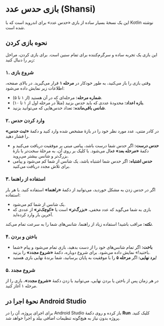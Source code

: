 # بازی حدس عدد (Shansi)

این یک نسخهٔ بسیار ساده از بازی «حدس عدد» برای اندروید است که با Kotlin نوشته شده است.

## نحوه بازی کردن

این بازی یک تجربه ساده و سرگرم‌کننده برای تمام سنین است. برای بازی کردن، مراحل زیر را دنبال کنید:

### ۱. شروع بازی

وقتی بازی را باز می‌کنید، به طور خودکار در **مرحله ۱** قرار می‌گیرید. در بالای صفحه، اطلاعات زیر نمایش داده می‌شود:
-   **شماره مرحله:** مرحله‌ای که در آن هستید (از ۱ تا ۵).
-   **بازه اعداد:** محدودهٔ عددی که باید حدس بزنید (مثلاً در مرحله اول از ۱ تا ۱۰).
-   **شانس باقی‌مانده:** تعداد حدس‌هایی که می‌توانید بزنید.

### ۲. وارد کردن حدس

در کادر متنی، عدد مورد نظر خود را در بازهٔ مشخص شده وارد کنید و دکمهٔ **«ثبت حدس»** را فشار دهید.

-   **حدس درست:** اگر حدس شما درست باشد، پیامی مبنی بر موفقیت دریافت می‌کنید و دکمهٔ **«مرحله بعد»** فعال می‌شود. با کلیک بر روی آن، به مرحلهٔ سخت‌تر با بازهٔ بزرگ‌تر و شانس بیشتر می‌روید.
-   **حدس اشتباه:** اگر حدس شما اشتباه باشد، یک شانس از شما کم می‌شود و پیامی برای تلاش مجدد دریافت می‌کنید.

### ۳. استفاده از راهنما

اگر در حدس زدن به مشکل خوردید، می‌توانید از دکمهٔ **«راهنما»** استفاده کنید. با هر بار استفاده:
-   یک شانس از شما کم می‌شود.
-   بازی به شما می‌گوید که عدد مخفی، **«بزرگ‌تر»** است یا **«کوچک‌تر»** از عددی که آخرین بار وارد کرده‌اید.

**نکته:** مراقب باشید! استفاده زیاد از راهنما، شانس‌های شما را به سرعت تمام می‌کند.

### ۴. باختن و بردن

-   **باخت:** اگر تمام شانس‌های خود را از دست بدهید، بازی تمام می‌شود و پیام «شما باختید!» نمایش داده می‌شود. برای شروع دوباره، دکمهٔ **«شروع مجدد»** را بزنید.
-   **برد نهایی:** اگر **مرحله ۵** را با موفقیت به پایان برسانید، شما برندهٔ نهایی بازی هستید!

### ۵. شروع مجدد

در هر زمان پس از باختن یا بردن نهایی، می‌توانید با زدن دکمهٔ **«شروع مجدد»**، بازی را از مرحله ۱ آغاز کنید.

## نحوهٔ اجرا در Android Studio

برای اجرای پروژه، آن را در Android Studio باز کرده و روی دکمهٔ **Run** کلیک کنید. پروژه بدون نیاز به هیچ‌گونه تنظیمات اضافی بیلد و اجرا خواهد شد.
